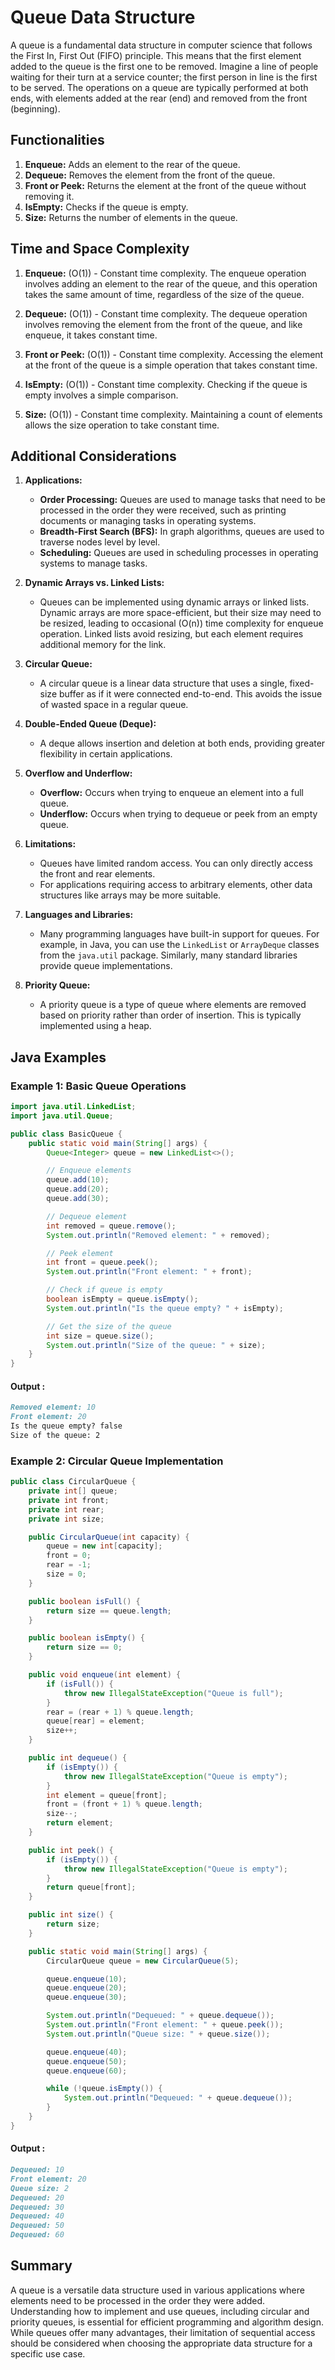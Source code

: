 # Queue Data Structure

A queue is a fundamental data structure in computer science that follows the First In, First Out (FIFO) principle. This means that the first element added to the queue is the first one to be removed. Imagine a line of people waiting for their turn at a service counter; the first person in line is the first to be served. The operations on a queue are typically performed at both ends, with elements added at the rear (end) and removed from the front (beginning).

## Functionalities

1. **Enqueue:** Adds an element to the rear of the queue.
2. **Dequeue:** Removes the element from the front of the queue.
3. **Front or Peek:** Returns the element at the front of the queue without removing it.
4. **IsEmpty:** Checks if the queue is empty.
5. **Size:** Returns the number of elements in the queue.

## Time and Space Complexity

1. **Enqueue:** \(O(1)\) - Constant time complexity. The enqueue operation involves adding an element to the rear of the queue, and this operation takes the same amount of time, regardless of the size of the queue.

2. **Dequeue:** \(O(1)\) - Constant time complexity. The dequeue operation involves removing the element from the front of the queue, and like enqueue, it takes constant time.

3. **Front or Peek:** \(O(1)\) - Constant time complexity. Accessing the element at the front of the queue is a simple operation that takes constant time.

4. **IsEmpty:** \(O(1)\) - Constant time complexity. Checking if the queue is empty involves a simple comparison.

5. **Size:** \(O(1)\) - Constant time complexity. Maintaining a count of elements allows the size operation to take constant time.

## Additional Considerations

1. **Applications:**
   - **Order Processing:** Queues are used to manage tasks that need to be processed in the order they were received, such as printing documents or managing tasks in operating systems.
   - **Breadth-First Search (BFS):** In graph algorithms, queues are used to traverse nodes level by level.
   - **Scheduling:** Queues are used in scheduling processes in operating systems to manage tasks.

2. **Dynamic Arrays vs. Linked Lists:**
   - Queues can be implemented using dynamic arrays or linked lists. Dynamic arrays are more space-efficient, but their size may need to be resized, leading to occasional \(O(n)\) time complexity for enqueue operation. Linked lists avoid resizing, but each element requires additional memory for the link.

3. **Circular Queue:**
   - A circular queue is a linear data structure that uses a single, fixed-size buffer as if it were connected end-to-end. This avoids the issue of wasted space in a regular queue.

4. **Double-Ended Queue (Deque):**
   - A deque allows insertion and deletion at both ends, providing greater flexibility in certain applications.

5. **Overflow and Underflow:**
   - **Overflow:** Occurs when trying to enqueue an element into a full queue.
   - **Underflow:** Occurs when trying to dequeue or peek from an empty queue.

6. **Limitations:**
   - Queues have limited random access. You can only directly access the front and rear elements.
   - For applications requiring access to arbitrary elements, other data structures like arrays may be more suitable.

7. **Languages and Libraries:**
   - Many programming languages have built-in support for queues. For example, in Java, you can use the `LinkedList` or `ArrayDeque` classes from the `java.util` package. Similarly, many standard libraries provide queue implementations.

8. **Priority Queue:**
   - A priority queue is a type of queue where elements are removed based on priority rather than order of insertion. This is typically implemented using a heap.

## Java Examples

### Example 1: Basic Queue Operations

```java
import java.util.LinkedList;
import java.util.Queue;

public class BasicQueue {
    public static void main(String[] args) {
        Queue<Integer> queue = new LinkedList<>();

        // Enqueue elements
        queue.add(10);
        queue.add(20);
        queue.add(30);

        // Dequeue element
        int removed = queue.remove();
        System.out.println("Removed element: " + removed);

        // Peek element
        int front = queue.peek();
        System.out.println("Front element: " + front);

        // Check if queue is empty
        boolean isEmpty = queue.isEmpty();
        System.out.println("Is the queue empty? " + isEmpty);

        // Get the size of the queue
        int size = queue.size();
        System.out.println("Size of the queue: " + size);
    }
}
```
#### Output :
```markdown
Removed element: 10
Front element: 20
Is the queue empty? false
Size of the queue: 2
```

### Example 2: Circular Queue Implementation
```java
public class CircularQueue {
    private int[] queue;
    private int front;
    private int rear;
    private int size;

    public CircularQueue(int capacity) {
        queue = new int[capacity];
        front = 0;
        rear = -1;
        size = 0;
    }

    public boolean isFull() {
        return size == queue.length;
    }

    public boolean isEmpty() {
        return size == 0;
    }

    public void enqueue(int element) {
        if (isFull()) {
            throw new IllegalStateException("Queue is full");
        }
        rear = (rear + 1) % queue.length;
        queue[rear] = element;
        size++;
    }

    public int dequeue() {
        if (isEmpty()) {
            throw new IllegalStateException("Queue is empty");
        }
        int element = queue[front];
        front = (front + 1) % queue.length;
        size--;
        return element;
    }

    public int peek() {
        if (isEmpty()) {
            throw new IllegalStateException("Queue is empty");
        }
        return queue[front];
    }

    public int size() {
        return size;
    }

    public static void main(String[] args) {
        CircularQueue queue = new CircularQueue(5);

        queue.enqueue(10);
        queue.enqueue(20);
        queue.enqueue(30);

        System.out.println("Dequeued: " + queue.dequeue());
        System.out.println("Front element: " + queue.peek());
        System.out.println("Queue size: " + queue.size());

        queue.enqueue(40);
        queue.enqueue(50);
        queue.enqueue(60);

        while (!queue.isEmpty()) {
            System.out.println("Dequeued: " + queue.dequeue());
        }
    }
}
```

#### Output :
```markdown
Dequeued: 10
Front element: 20
Queue size: 2
Dequeued: 20
Dequeued: 30
Dequeued: 40
Dequeued: 50
Dequeued: 60
```

## Summary
A queue is a versatile data structure used in various applications where elements need to be processed in the order they were added. Understanding how to implement and use queues, including circular and priority queues, is essential for efficient programming and algorithm design. While queues offer many advantages, their limitation of sequential access should be considered when choosing the appropriate data structure for a specific use case.
